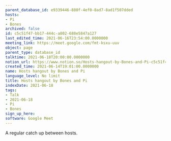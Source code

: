 ```yaml
---
parent_database_id: e9339446-880f-4ef0-8ad7-8ad1f507dded
hosts:
- Pi
- Bones
archived: false
id: c5c51f47-bb17-444c-a802-688e5847a127
last_edited_time: 2021-06-16T23:54:00.0000000
meeting_link: https://meet.google.com/fmt-ksxu-uuv
object: page
parent_type: database_id
talktime: 2021-06-18T20:00:00.0000000
notion_url: https://www.notion.so/Hosts-hangout-by-Bones-and-Pi-c5c51f47bb17444ca802688e5847a127
created_time: 2021-06-14T19:01:00.0000000
name: Hosts hangout by Bones and Pi
language_level: No limit
title: Hosts hangout by Bones and Pi
indexDate: 2021-06-18
tags:
- Talk
- 2021-06-18
- Pi
- Bones
sign_up_here: 
software: Google Meet
---
```


A regular catch up between hosts.


